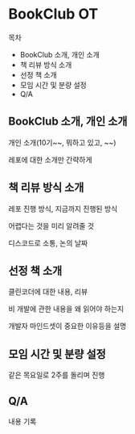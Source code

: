 # BookClub OT

목차

- BookClub 소개, 개인 소개
- 책 리뷰 방식 소개
- 선정 책 소개
- 모임 시간 및 분량 설정
- Q/A

## BookClub 소개, 개인 소개

개인 소개(10기~~, 뭐하고 있고, ~~)

레포에 대한 소개만 간략하게

## 책 리뷰 방식 소개

레포 진행 방식, 지금까지 진행된 방식

어렵다는 것을 미리 알려줄 것

디스코드로 소통, 논의 날짜

## 선정 책 소개

클린코더에 대한 내용, 리뷰

비 개발에 관한 내용을 왜 읽어야 하는지

개발자 마인드셋이 중요한 이유등을 설명

## 모임 시간 및 분량 설정

같은 목요일로 2주를 돌리며 진행

## Q/A

내용 기록
